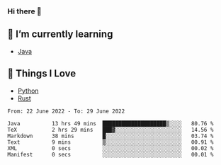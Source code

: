 ### Hi there 👋
<!-- ## About Me -->

## 🌱 I’m currently learning
- [Java](https://www.java.com/)

## 🥰 Things I Love
- [Python](https://www.python.org/) 
- [Rust](https://www.rust-lang.org/)

<!--START_SECTION:waka-->

```text
From: 22 June 2022 - To: 29 June 2022

Java          13 hrs 49 mins  ████████████████████▒░░░░   80.76 %
TeX           2 hrs 29 mins   ███▓░░░░░░░░░░░░░░░░░░░░░   14.56 %
Markdown      38 mins         █░░░░░░░░░░░░░░░░░░░░░░░░   03.74 %
Text          9 mins          ▒░░░░░░░░░░░░░░░░░░░░░░░░   00.91 %
XML           0 secs          ░░░░░░░░░░░░░░░░░░░░░░░░░   00.02 %
Manifest      0 secs          ░░░░░░░░░░░░░░░░░░░░░░░░░   00.01 %
```

<!--END_SECTION:waka-->

<!--
**CharlesC03/CharlesC03** is a ✨ _special_ ✨ repository because its `README.md` (this file) appears on your GitHub profile.

Here are some ideas to get you started:

- 🔭 I’m currently working on ...
- 🌱 I’m currently learning ...
- 👯 I’m looking to collaborate on ...
- 🤔 I’m looking for help with ...
- 💬 Ask me about ...
- 📫 How to reach me: ...
- 😄 Pronouns: ...
- ⚡ Fun fact: ...
-->
